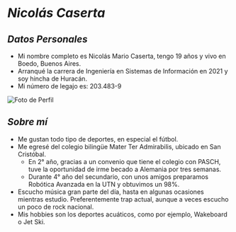 # *Nicolás Caserta*
## *Datos Personales*
* Mi nombre completo es Nicolás Mario Caserta, tengo 19 años y vivo en Boedo, Buenos Aires.
* Arranqué la carrera de Ingeniería en Sistemas de Información en 2021 y soy hincha de Huracán.
* Mi número de legajo es: 203.483-9

![Foto de Perfil](https://user-images.githubusercontent.com/102816186/162087802-1007a303-ed27-4ca0-b1e0-c5a33bc379c0.jpg)

## *Sobre mí*
* Me gustan todo tipo de deportes, en especial el fútbol.
* Me egresé del colegio bilingüe Mater Ter Admirabilis, ubicado en San Cristóbal.
  * En 2° año, gracias a un convenio que tiene el colegio con PASCH, tuve la oportunidad de irme becado a Alemania por tres semanas.
  * Durante 4° año del secundario, con unos amigos preparamos Robótica Avanzada en la UTN y obtuvimos un 98%.
* Escucho música gran parte del día, hasta en algunas ocasiones mientras estudio. Preferentemente trap actual, aunque a veces escucho un poco de rock nacional.
* Mis hobbies son los deportes acuáticos, como por ejemplo, Wakeboard o Jet Ski.
